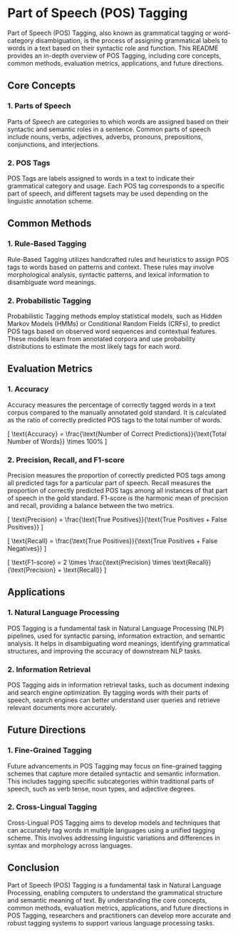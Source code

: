 # Part of Speech (POS) Tagging

Part of Speech (POS) Tagging, also known as grammatical tagging or word-category disambiguation, is the process of assigning grammatical labels to words in a text based on their syntactic role and function. This README provides an in-depth overview of POS Tagging, including core concepts, common methods, evaluation metrics, applications, and future directions.

## Core Concepts

### 1. Parts of Speech

Parts of Speech are categories to which words are assigned based on their syntactic and semantic roles in a sentence. Common parts of speech include nouns, verbs, adjectives, adverbs, pronouns, prepositions, conjunctions, and interjections.

### 2. POS Tags

POS Tags are labels assigned to words in a text to indicate their grammatical category and usage. Each POS tag corresponds to a specific part of speech, and different tagsets may be used depending on the linguistic annotation scheme.

## Common Methods

### 1. Rule-Based Tagging

Rule-Based Tagging utilizes handcrafted rules and heuristics to assign POS tags to words based on patterns and context. These rules may involve morphological analysis, syntactic patterns, and lexical information to disambiguate word meanings.

### 2. Probabilistic Tagging

Probabilistic Tagging methods employ statistical models, such as Hidden Markov Models (HMMs) or Conditional Random Fields (CRFs), to predict POS tags based on observed word sequences and contextual features. These models learn from annotated corpora and use probability distributions to estimate the most likely tags for each word.

## Evaluation Metrics

### 1. Accuracy

Accuracy measures the percentage of correctly tagged words in a text corpus compared to the manually annotated gold standard. It is calculated as the ratio of correctly predicted POS tags to the total number of words.

\[ \text{Accuracy} = \frac{\text{Number of Correct Predictions}}{\text{Total Number of Words}} \times 100\% \]

### 2. Precision, Recall, and F1-score

Precision measures the proportion of correctly predicted POS tags among all predicted tags for a particular part of speech. Recall measures the proportion of correctly predicted POS tags among all instances of that part of speech in the gold standard. F1-score is the harmonic mean of precision and recall, providing a balance between the two metrics.

\[ \text{Precision} = \frac{\text{True Positives}}{\text{True Positives + False Positives}} \]

\[ \text{Recall} = \frac{\text{True Positives}}{\text{True Positives + False Negatives}} \]

\[ \text{F1-score} = 2 \times \frac{\text{Precision} \times \text{Recall}}{\text{Precision} + \text{Recall}} \]

## Applications

### 1. Natural Language Processing

POS Tagging is a fundamental task in Natural Language Processing (NLP) pipelines, used for syntactic parsing, information extraction, and semantic analysis. It helps in disambiguating word meanings, identifying grammatical structures, and improving the accuracy of downstream NLP tasks.

### 2. Information Retrieval

POS Tagging aids in information retrieval tasks, such as document indexing and search engine optimization. By tagging words with their parts of speech, search engines can better understand user queries and retrieve relevant documents more accurately.

## Future Directions

### 1. Fine-Grained Tagging

Future advancements in POS Tagging may focus on fine-grained tagging schemes that capture more detailed syntactic and semantic information. This includes tagging specific subcategories within traditional parts of speech, such as verb tense, noun types, and adjective degrees.

### 2. Cross-Lingual Tagging

Cross-Lingual POS Tagging aims to develop models and techniques that can accurately tag words in multiple languages using a unified tagging scheme. This involves addressing linguistic variations and differences in syntax and morphology across languages.

## Conclusion

Part of Speech (POS) Tagging is a fundamental task in Natural Language Processing, enabling computers to understand the grammatical structure and semantic meaning of text. By understanding the core concepts, common methods, evaluation metrics, applications, and future directions in POS Tagging, researchers and practitioners can develop more accurate and robust tagging systems to support various language processing tasks.